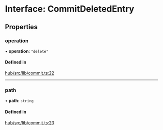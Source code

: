 
# Interface: CommitDeletedEntry

## Properties

### operation

• **operation**: ``"delete"``

#### Defined in

[hub/src/lib/commit.ts:22](https://github.com/huggingface/huggingface.js/blob/main/packages/hub/src/lib/commit.ts#L22)

___

### path

• **path**: `string`

#### Defined in

[hub/src/lib/commit.ts:23](https://github.com/huggingface/huggingface.js/blob/main/packages/hub/src/lib/commit.ts#L23)